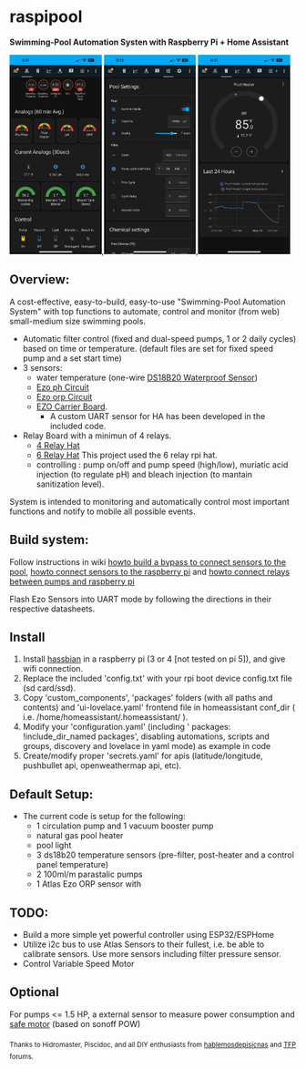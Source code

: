 # raspipool
**Swimming-Pool Automation Systen with Raspberry Pi + Home Assistant**

<img src="help/media/Overview_Main.png" height="350">,<img src="help/media/Settings.png" height="350">,<img src="help/media/Heater.png" height="350">

## Overview:

 A cost-effective, easy-to-build, easy-to-use "Swimming-Pool Automation System" with top functions to automate, control and monitor (from web) small-medium size swimming pools.

- Automatic filter control (fixed and dual-speed pumps, 1 or 2 daily cycles) based on time or temperature. (default files are set for fixed speed pump and a set start time)
- 3 sensors:
  - water temperature (one-wire [DS18B20 Waterproof Sensor](https://aliexpress.com/item/32968031204.html))
  - [Ezo ph Circuit](https://www.atlas-scientific.com/embedded-solutions/ezo-ph-circuit)
  - [Ezo orp Circuit](https://www.atlas-scientific.com/embedded-solutions/ezo-orp-circuit)
  - [EZO Carrier Board](https://www.atlas-scientific.com/carrier-boards/electrically-isolated-ezo-carrier-board-gen-2).
    -  A custom UART sensor for HA has been developed in the included code.
- Relay Board with a minimun of 4 relays.
  - [4 Relay Hat](https://aliexpress.com/item/32961638909.html)
  - [6 Relay Hat](https://aliexpress.com/item/32997012084.html)
  This project used the 6 relay rpi hat.
   - controlling : pump on/off and pump speed (high/low), muriatic acid injection (to regulate pH) and bleach injection (to mantain sanitization level).
 
 System is intended to monitoring and automatically control most important functions and notify to mobile all possible events.

 
 
 ## Build system:
 
 Follow instructions in wiki [howto build a bypass to connect sensors to the pool](https://github.com/segalion/raspipool/wiki/Bypass-for-sensors), [howto connect sensors to the raspberry pi](https://github.com/segalion/raspipool/wiki/Sensors-connection-(DS18B20,-and-EZO-pH-and-ORP)) and [howto connect relays between pumps and raspberry pi](https://github.com/segalion/raspipool/wiki/Connection-of-relays-for-pump-control)

 Flash Ezo Sensors into UART mode by following the directions in their respective datasheets.
 
 ## Install
 1. Install [hassbian](https://www.home-assistant.io/docs/installation/hassbian/installation/) in a raspberry pi (3 or 4 [not tested on pi 5]), and give wifi connection.
 2. Replace the included 'config.txt' with your rpi boot device config.txt file (sd card/ssd).
 3. Copy 'custom_components', 'packages' folders (with all paths and contents) and 'ui-lovelace.yaml' frontend file in homeassistant conf_dir ( i.e. /home/homeassistant/.homeassistant/ ).
 4. Modify your 'configuration.yaml' (including '  packages: !include_dir_named packages', disabling automations, scripts and groups, discovery and lovelace in yaml mode) as example in code
 5. Create/modify proper 'secrets.yaml' for apis (latitude/longitude, pushbullet api, openweathermap api, etc).

  ## Default Setup:
 - The current code is setup for the following:
    - 1 circulation pump and 1 vacuum booster pump
    - natural gas pool heater
    - pool light
    - 3 ds18b20 temperature sensors (pre-filter, post-heater and a control panel temperature)
    - 2 100ml/m parastalic pumps
    - 1 Atlas Ezo ORP sensor with
 
 ## TODO:
 - Build a more simple yet powerful controller using ESP32/ESPHome
 - Utilize i2c bus to use Atlas Sensors to their fullest, i.e. be able to calibrate sensors. Use more sensors including filter pressure sensor.
 - Control Variable Speed Motor
 
 ## Optional
 For pumps <= 1.5 HP, a external sensor to measure power consumption and [safe motor](https://en.wikipedia.org/wiki/Magnetic_starter) (based on sonoff POW)
 
 <sub>Thanks to Hidromaster, Piscidoc, and all DIY enthusiasts from [hablemosdepisicnas](http://www.hablemosdepiscinas.com/foro/viewtopic.php?f=11&t=3906) and [TFP](https://www.troublefreepool.com/threads/raspipool-pool-automation-system-with-raspberry-pi-home-assistant.188410/) forums.</sub>
